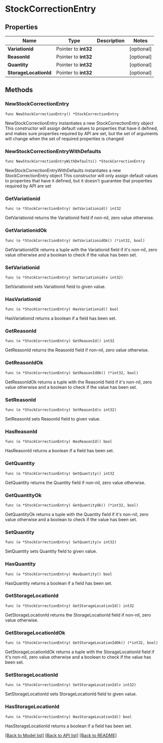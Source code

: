 # StockCorrectionEntry

## Properties

Name | Type | Description | Notes
------------ | ------------- | ------------- | -------------
**Variationid** | Pointer to **int32** |  | [optional] 
**ReasonId** | Pointer to **int32** |  | [optional] 
**Quantity** | Pointer to **int32** |  | [optional] 
**StorageLocationId** | Pointer to **int32** |  | [optional] 

## Methods

### NewStockCorrectionEntry

`func NewStockCorrectionEntry() *StockCorrectionEntry`

NewStockCorrectionEntry instantiates a new StockCorrectionEntry object
This constructor will assign default values to properties that have it defined,
and makes sure properties required by API are set, but the set of arguments
will change when the set of required properties is changed

### NewStockCorrectionEntryWithDefaults

`func NewStockCorrectionEntryWithDefaults() *StockCorrectionEntry`

NewStockCorrectionEntryWithDefaults instantiates a new StockCorrectionEntry object
This constructor will only assign default values to properties that have it defined,
but it doesn't guarantee that properties required by API are set

### GetVariationid

`func (o *StockCorrectionEntry) GetVariationid() int32`

GetVariationid returns the Variationid field if non-nil, zero value otherwise.

### GetVariationidOk

`func (o *StockCorrectionEntry) GetVariationidOk() (*int32, bool)`

GetVariationidOk returns a tuple with the Variationid field if it's non-nil, zero value otherwise
and a boolean to check if the value has been set.

### SetVariationid

`func (o *StockCorrectionEntry) SetVariationid(v int32)`

SetVariationid sets Variationid field to given value.

### HasVariationid

`func (o *StockCorrectionEntry) HasVariationid() bool`

HasVariationid returns a boolean if a field has been set.

### GetReasonId

`func (o *StockCorrectionEntry) GetReasonId() int32`

GetReasonId returns the ReasonId field if non-nil, zero value otherwise.

### GetReasonIdOk

`func (o *StockCorrectionEntry) GetReasonIdOk() (*int32, bool)`

GetReasonIdOk returns a tuple with the ReasonId field if it's non-nil, zero value otherwise
and a boolean to check if the value has been set.

### SetReasonId

`func (o *StockCorrectionEntry) SetReasonId(v int32)`

SetReasonId sets ReasonId field to given value.

### HasReasonId

`func (o *StockCorrectionEntry) HasReasonId() bool`

HasReasonId returns a boolean if a field has been set.

### GetQuantity

`func (o *StockCorrectionEntry) GetQuantity() int32`

GetQuantity returns the Quantity field if non-nil, zero value otherwise.

### GetQuantityOk

`func (o *StockCorrectionEntry) GetQuantityOk() (*int32, bool)`

GetQuantityOk returns a tuple with the Quantity field if it's non-nil, zero value otherwise
and a boolean to check if the value has been set.

### SetQuantity

`func (o *StockCorrectionEntry) SetQuantity(v int32)`

SetQuantity sets Quantity field to given value.

### HasQuantity

`func (o *StockCorrectionEntry) HasQuantity() bool`

HasQuantity returns a boolean if a field has been set.

### GetStorageLocationId

`func (o *StockCorrectionEntry) GetStorageLocationId() int32`

GetStorageLocationId returns the StorageLocationId field if non-nil, zero value otherwise.

### GetStorageLocationIdOk

`func (o *StockCorrectionEntry) GetStorageLocationIdOk() (*int32, bool)`

GetStorageLocationIdOk returns a tuple with the StorageLocationId field if it's non-nil, zero value otherwise
and a boolean to check if the value has been set.

### SetStorageLocationId

`func (o *StockCorrectionEntry) SetStorageLocationId(v int32)`

SetStorageLocationId sets StorageLocationId field to given value.

### HasStorageLocationId

`func (o *StockCorrectionEntry) HasStorageLocationId() bool`

HasStorageLocationId returns a boolean if a field has been set.


[[Back to Model list]](../README.md#documentation-for-models) [[Back to API list]](../README.md#documentation-for-api-endpoints) [[Back to README]](../README.md)


